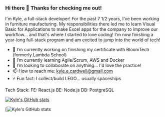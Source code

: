 ### Hi there 👋 Thanks for checking me out!

I'm Kyle, a full-stack developer! For the past 7 1/2 years, I've been working in furniture maufacturing. My responsibilities there led me to learn Visual Basic for Applications to make Excel apps for the company to improve our workflow... and that's where I started to love coding! I'm now finishing a year-long full-stack program and am excited to jump into the world of tech!

- 🔭 I’m currently working on finishing my certificate with BloomTech (formerly Lambda School)
- 🌱 I’m currently learning Agile/Scrum, AWS and Docker
- 👯 I’m looking to collaborate on anything... I'd love the practice!
- 📫 How to reach me: kyle.e.cardwell@gmail.com
- ⚡ Fun fact: I collect/build LEGO... usually spaceships

Tech Stack: FE: React.js BE: Node.js DB: PostgreSQL

[![Kyle's GitHub stats](https://github-readme-stats.vercel.app/api?username=KyleCardwell)](https://github.com/KyleCardwell/github-readme-stats)

[![Kyle's GitHub stats](https://github-readme-stats.vercel.app/api/top-langs/?username=KyleCardwell&theme=radical&hide=glsl,python)

